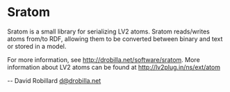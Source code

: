 <!-- Copyright 2012-2022 David Robillard <d@drobilla.net> -->
<!-- SPDX-License-Identifier: ISC -->

Sratom
======

Sratom is a small library for serializing LV2 atoms.  Sratom reads/writes atoms
from/to RDF, allowing them to be converted between binary and text or stored in
a model.

For more information, see <http://drobilla.net/software/sratom>. More
information about LV2 atoms can be found at <http://lv2plug.in/ns/ext/atom>

 -- David Robillard <d@drobilla.net>
